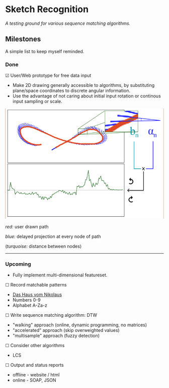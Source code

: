 # Sketch Recognition
*A testing ground for various sequence matching algorithms.*

## Milestones

A simple list to keep myself reminded.

### Done

☑ User/Web prototype for free data input
 * Make 2D drawing generally accessible to algorithms, by substituting plane/space coordinates to discrete angular information.
 * Use the advantage of not caring about initial input rotation or continous input sampling or scale.


![Explanation so far](https://raw.githubusercontent.com/newtork/sketch-recognition/master/01-userinput-canvas/canvas-input.png)

*red:* user drawn path

*blue:* delayed projection at every node of path

(*turquoise:* distance between nodes)

---

### Upcoming
 * Fully implement multi-dimensional featureset.

☐ Record matchable patterns
 * [Das Haus vom Nikolaus](https://de.wikipedia.org/wiki/Haus_vom_Nikolaus)
 * Numbers 0-9
 * Alphabet A-Za-z

☐ Write sequence matching algorithm: DTW
 * "walking" approach (online, dynamic programming, no matrices)
 * "accelerated" approach (skip overweighted values)
 * "multisample" approach (fuzzy detection)
 
☐ Consider other algorithms
 * LCS
 
☐ Output and status reports
 * offline - website / html
 * online - SOAP, JSON
